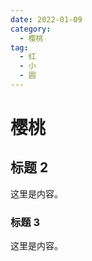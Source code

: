 ```yaml
---
date: 2022-01-09
category:
  - 樱桃
tag:
  - 红
  - 小
  - 圆
---
```


<!-- more -->

# 樱桃

## 标题 2

这里是内容。

### 标题 3

这里是内容。
